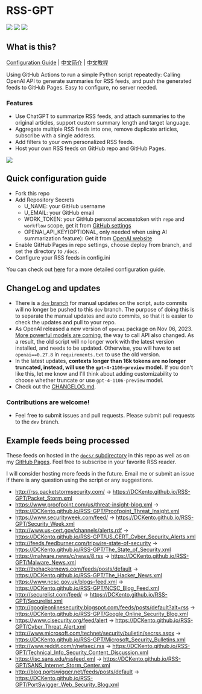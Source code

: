 # RSS-GPT

[![](https://img.shields.io/github/last-commit/yinan-c/RSS-GPT/dev?label=updated)](https://github.com/yinan-c/RSS-GPT/tree/dev)
[![](https://img.shields.io/github/last-commit/yinan-c/RSS-GPT/main?label=feeds%20refreshed)](https://yinan-c.github.io/RSS-GPT/)
[![](https://img.shields.io/github/license/yinan-c/RSS-GPT)](https://github.com/yinan-c/RSS-GPT/blob/master/LICENSE)


## What is this?

[Configuration Guide](https://yinan-c.github.io/rss-gpt-manual-en.html) | [中文简介](README-zh.md) | [中文教程](https://yinan-c.github.io/rss-gpt-manual-zh.html)

Using GitHub Actions to run a simple Python script repeatedly: Calling OpenAI API to generate summaries for RSS feeds, and push the generated feeds to GitHub Pages. Easy to configure, no server needed.

### Features

- Use ChatGPT to summarize RSS feeds, and attach summaries to the original articles, support custom summary length and target language.
- Aggregate multiple RSS feeds into one, remove duplicate articles, subscribe with a single address.
- Add filters to your own personalized RSS feeds.
- Host your own RSS feeds on GitHub repo and GitHub Pages.

![](https://i.imgur.com/7darABv.jpg)

## Quick configuration guide

- Fork this repo
- Add Repository Secrets
    - U_NAME: your GitHub username
    - U_EMAIL: your GitHub email
    - WORK_TOKEN: your GitHub personal accesstoken with `repo` and `workflow` scope, get it from [GitHub settings](https://github.com/settings/tokens/new)
    - OPENAI_API_KEY(OPTIONAL, only needed when using AI summarization feature): Get it from [OpenAI website](https://platform.openai.com/account/api-keys)
- Enable GitHub Pages in repo settings, choose deploy from branch, and set the directory to `/docs`.
- Configure your RSS feeds in config.ini

You can check out [here](https://yinan-c.github.io/rss-gpt-manual-en.html) for a more detailed configuration guide.

## ChangeLog and updates

- There is a [`dev` branch](https://github.com/yinan-c/RSS-GPT/tree/dev) for manual updates on the script, auto commits will no longer be pushed to this `dev` branch. The purpose of doing this is to separate the manual updates and auto commits, so that it is easier to check the updates and pull to your repo.
- As OpenAI released a new version of `openai` package on Nov 06, 2023.  [More powerful models are coming](https://openai.com/blog/new-models-and-developer-products-announced-at-devday), the way to call API also changed. As a result, the old script will no longer work with the latest version installed, and needs to be updated. Otherwise, you will have to set `openai==0.27.8` in `requirements.txt` to use the old version.
-  In the latest updates, **contexts longer than 16k tokens are no longer truncated, instead, will use the `gpt-4-1106-preview` model.** If you don't like this, let me know and I'll think about adding customizability to choose whether truncate or use `gpt-4-1106-preview` model.
- Check out the [CHANGELOG.md](CHANGELOG.md).

### Contributions are welcome!

- Feel free to submit issues and pull requests. Please submit pull requests to the `dev` branch.

## Example feeds being processed

These feeds on hosted in the [`docs/` subdirectory](https://github.com/yinan-c/RSS-GPT/tree/main/docs) in this repo as well as on my [GitHub Pages](https://yinan-c.github.io/RSS-GPT/). Feel free to subscribe in your favorite RSS reader.

I will consider hosting more feeds in the future. Email me or submit an issue if there is any question using the script or any suggestions.

- http://rss.packetstormsecurity.com/ -> https://DCKento.github.io/RSS-GPT/Packet_Storm.xml
- https://www.proofpoint.com/us/threat-insight-blog.xml -> https://DCKento.github.io/RSS-GPT/Proofpoint_Threat_Insight.xml
- https://www.securityweek.com/feed/ -> https://DCKento.github.io/RSS-GPT/Security_Week.xml
- http://www.us-cert.gov/channels/alerts.rdf -> https://DCKento.github.io/RSS-GPT/US_CERT_Cyber_Security_Alerts.xml
- http://feeds.feedburner.com/tripwire-state-of-security -> https://DCKento.github.io/RSS-GPT/The_State_of_Security.xml
- https://malware.news/c/news/8.rss -> https://DCKento.github.io/RSS-GPT/Malware_News.xml
- http://thehackernews.com/feeds/posts/default -> https://DCKento.github.io/RSS-GPT/The_Hacker_News.xml
- https://www.ncsc.gov.uk/blogs-feed.xml -> https://DCKento.github.io/RSS-GPT/NCSC_Blog_Feed.xml
- http://securelist.com/feed/ -> https://DCKento.github.io/RSS-GPT/Securelist.xml
- http://googleonlinesecurity.blogspot.com/feeds/posts/default?alt=rss -> https://DCKento.github.io/RSS-GPT/Google_Online_Security_Blog.xml
- https://www.cisecurity.org/feed/alert -> https://DCKento.github.io/RSS-GPT/Cyber_Threat_Alert.xml
- http://www.microsoft.com/technet/security/bulletin/secrss.aspx -> https://DCKento.github.io/RSS-GPT/Microsoft_Security_Bulletins.xml
- http://www.reddit.com/r/netsec/.rss -> https://DCKento.github.io/RSS-GPT/Technical_Info_Security_Content_Discussion.xml
- https://isc.sans.edu/rssfeed.xml -> https://DCKento.github.io/RSS-GPT/SANS_Internet_Storm_Center.xml
- http://blog.portswigger.net/feeds/posts/default -> https://DCKento.github.io/RSS-GPT/PortSwigger_Web_Security_Blog.xml
